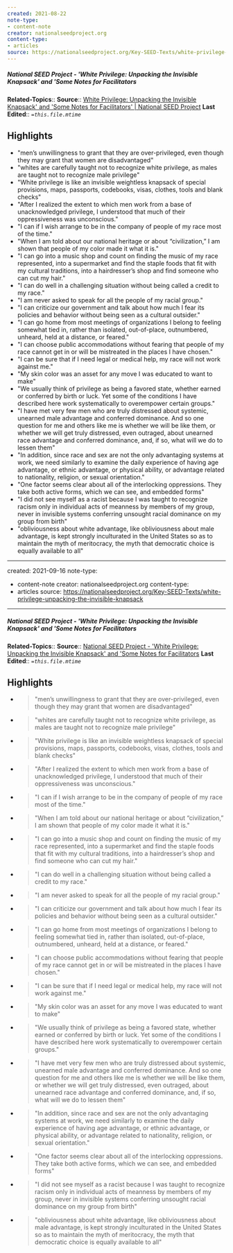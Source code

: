 ```yaml
---
created: 2021-08-22
note-type:
- content-note
creator: nationalseedproject.org
content-type: 
- articles
source: https://nationalseedproject.org/Key-SEED-Texts/white-privilege-unpacking-the-invisible-knapsack
---
```

##### National SEED Project - 'White Privilege: Unpacking the Invisible Knapsack' and 'Some Notes for Facilitators
**Related-Topics**:: 
**Source**:: [White Privilege: Unpacking the Invisible Knapsack' and 'Some Notes for Facilitators' | National SEED Project](https://nationalseedproject.org/Key-SEED-Texts/white-privilege-unpacking-the-invisible-knapsack)
**Last Edited**:: *`=this.file.mtime`*

## Highlights
- "men’s unwillingness to grant that they are over-privileged, even though they may grant that women are disadvantaged" 
- "whites are carefully taught not to recognize white privilege, as males are taught not to recognize male privilege" 
- "White privilege is like an invisible weightless knapsack of special provisions, maps, passports, codebooks, visas, clothes, tools and blank checks" 
- "After I realized the extent to which men work from a base of unacknowledged privilege, I understood that much of their oppressiveness was unconscious." 
- "I can if I wish arrange to be in the company of people of my race most of the time." 
- "When I am told about our national heritage or about “civilization,” I am shown that people of my color made it what it is." 
- "I can go into a music shop and count on finding the music of my race represented, into a supermarket and find the staple foods that fit with my cultural traditions, into a hairdresser’s shop and find someone who can cut my hair." 
- "I can do well in a challenging situation without being called a credit to my race." 
- "I am never asked to speak for all the people of my racial group." 
- "I can criticize our government and talk about how much I fear its policies and behavior without being seen as a cultural outsider." 
- "I can go home from most meetings of organizations I belong to feeling somewhat tied in, rather than isolated, out-of-place, outnumbered, unheard, held at a distance, or feared." 
- "I can choose public accommodations without fearing that people of my race cannot get in or will be mistreated in the places I have chosen." 
- "I can be sure that if I need legal or medical help, my race will not work against me." 
- "My skin color was an asset for any move I was educated to want to make" 
- "We usually think of privilege as being a favored state, whether earned or conferred by birth or luck. Yet some of the conditions I have described here work systematically to overempower certain groups." 
- "I have met very few men who are truly distressed about systemic, unearned male advantage and conferred dominance. And so one question for me and others like me is whether we will be like them, or whether we will get truly distressed, even outraged, about unearned race advantage and conferred dominance, and, if so, what will we do to lessen them" 
- "In addition, since race and sex are not the only advantaging systems at work, we need similarly to examine the daily experience of having age advantage, or ethnic advantage, or physical ability, or advantage related to nationality, religion, or sexual orientation." 
- "One factor seems clear about all of the interlocking oppressions. They take both active forms, which we can see, and embedded forms" 
- "I did not see myself as a racist because I was taught to recognize racism only in individual acts of meanness by members of my group, never in invisible systems conferring unsought racial dominance on my group from birth" 
- "obliviousness about white advantage, like obliviousness about male advantage, is kept strongly inculturated in the United States so as to maintain the myth of meritocracy, the myth that democratic choice is equally available to all" 
---
created: 2021-09-16
note-type:
- content-note
creator: nationalseedproject.org
content-type: 
- articles
source: https://nationalseedproject.org/Key-SEED-Texts/white-privilege-unpacking-the-invisible-knapsack
---
##### National SEED Project - 'White Privilege: Unpacking the Invisible Knapsack' and 'Some Notes for Facilitators
**Related-Topics**:: 
**Source**:: [National SEED Project - 'White Privilege: Unpacking the Invisible Knapsack' and 'Some Notes for Facilitators](https://nationalseedproject.org/Key-SEED-Texts/white-privilege-unpacking-the-invisible-knapsack)
**Last Edited**:: *`=this.file.mtime`*

## Highlights
- > "men’s unwillingness to grant that they are over-privileged, even though they may grant that women are disadvantaged" 
- > "whites are carefully taught not to recognize white privilege, as males are taught not to recognize male privilege" 
- > "White privilege is like an invisible weightless knapsack of special provisions, maps, passports, codebooks, visas, clothes, tools and blank checks" 
- > "After I realized the extent to which men work from a base of unacknowledged privilege, I understood that much of their oppressiveness was unconscious." 
- > "I can if I wish arrange to be in the company of people of my race most of the time." 
- > "When I am told about our national heritage or about “civilization,” I am shown that people of my color made it what it is." 
- > "I can go into a music shop and count on finding the music of my race represented, into a supermarket and find the staple foods that fit with my cultural traditions, into a hairdresser’s shop and find someone who can cut my hair." 
- > "I can do well in a challenging situation without being called a credit to my race." 
- > "I am never asked to speak for all the people of my racial group." 
- > "I can criticize our government and talk about how much I fear its policies and behavior without being seen as a cultural outsider." 
- > "I can go home from most meetings of organizations I belong to feeling somewhat tied in, rather than isolated, out-of-place, outnumbered, unheard, held at a distance, or feared." 
- > "I can choose public accommodations without fearing that people of my race cannot get in or will be mistreated in the places I have chosen." 
- > "I can be sure that if I need legal or medical help, my race will not work against me." 
- > "My skin color was an asset for any move I was educated to want to make" 
- > "We usually think of privilege as being a favored state, whether earned or conferred by birth or luck. Yet some of the conditions I have described here work systematically to overempower certain groups." 
- > "I have met very few men who are truly distressed about systemic, unearned male advantage and conferred dominance. And so one question for me and others like me is whether we will be like them, or whether we will get truly distressed, even outraged, about unearned race advantage and conferred dominance, and, if so, what will we do to lessen them" 
- > "In addition, since race and sex are not the only advantaging systems at work, we need similarly to examine the daily experience of having age advantage, or ethnic advantage, or physical ability, or advantage related to nationality, religion, or sexual orientation." 
- > "One factor seems clear about all of the interlocking oppressions. They take both active forms, which we can see, and embedded forms" 
- > "I did not see myself as a racist because I was taught to recognize racism only in individual acts of meanness by members of my group, never in invisible systems conferring unsought racial dominance on my group from birth" 
- > "obliviousness about white advantage, like obliviousness about male advantage, is kept strongly inculturated in the United States so as to maintain the myth of meritocracy, the myth that democratic choice is equally available to all" 
